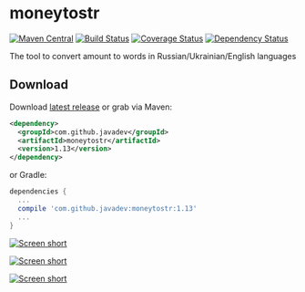 moneytostr
==========

[![Maven Central](https://img.shields.io/maven-central/v/com.github.javadev/moneytostr.svg)](http://search.maven.org/#search%7Cga%7C1%7Cg%3A%22com.github.javadev%22%20AND%20a%3A%22moneytostr%22)
[![Build Status](https://secure.travis-ci.org/javadev/moneytostr-russian.svg)](http://travis-ci.org/javadev/moneytostr-russian)
[![Coverage Status](https://coveralls.io/repos/javadev/moneytostr-russian/badge.svg)](https://coveralls.io/r/javadev/moneytostr-russian)
[![Dependency Status](https://www.versioneye.com/user/projects/5767d3ddfdabcd004d3fcb9e/badge.svg?style=flat)](https://www.versioneye.com/user/projects/5767d3ddfdabcd004d3fcb9e)


The tool to convert amount to words in Russian/Ukrainian/English languages

## Download

Download [latest release](https://github.com/javadev/moneytostr-russian/releases) or grab via Maven:

```xml
<dependency>
  <groupId>com.github.javadev</groupId>
  <artifactId>moneytostr</artifactId>
  <version>1.13</version>
</dependency>
```
or Gradle:

```groovy
dependencies {
  ...
  compile 'com.github.javadev:moneytostr:1.13'
  ...
}
```

[![Screen short](https://raw.github.com/javadev/moneytostr-russian/master/moneytostr.png)](https://github.com/javadev/moneytostr-russian/)

[![Screen short](https://raw.github.com/javadev/moneytostr-russian/master/moneytostr2.png)](https://github.com/javadev/moneytostr-russian/)

[![Screen short](https://raw.github.com/javadev/moneytostr-russian/master/moneytostr3.png)](https://github.com/javadev/moneytostr-russian/)
